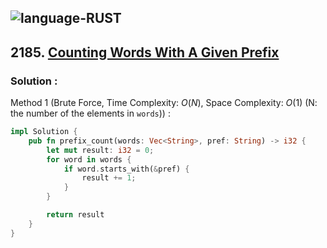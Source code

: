 ![language-RUST](https://img.shields.io/badge/RUST-8d4004?style=for-the-badge&logo=RUST)
---

## 2185. [Counting Words With A Given Prefix](https://leetcode.com/problems/counting-words-with-a-given-prefix)

### Solution :

Method 1 (Brute Force, Time Complexity: $O(N)$, Space Complexity: $O(1)$ (N: the number of the elements in `words`)) :
```rust
impl Solution {
    pub fn prefix_count(words: Vec<String>, pref: String) -> i32 {
        let mut result: i32 = 0;
        for word in words {
            if word.starts_with(&pref) {
                result += 1;
            }
        }

        return result
    }
}
```
